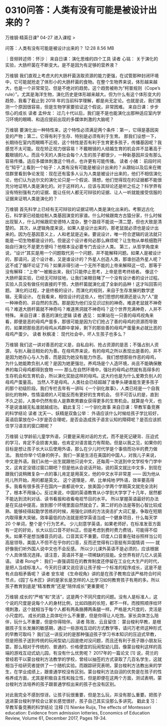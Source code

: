 # 0310问答：人类有没有可能是被设计出来的？


万维钢·精英日课³
04-27
进入课程 >

问答：人类有没有可能是被设计出来的？
12:28 8.56 MB

｜音频转述师：怀沙｜
来自日课：演化思维的四个工具
读者 心铭：
关于演化的实验，大肠杆菌在不断变大。是不是因为有足够的营养液？

万维钢
我们直观上考虑大的大肠杆菌汲取资源的能力更强，在试管那种封闭环境中，它可能就抢走了体形小的大肠杆菌的食物。在整个生物界来说，体形越来越大，也是一个非常常见、但是不绝对的趋势。这个趋势被称为“柯普规则（Cope’s rule）”。尤其是海洋生物，演化历史是体形越来越大。但为什么有这个体形变大的趋势，我看了截止到 2018 年的当前科学理解，都是尚无定论。也就是说，我们推测一个原因很容易，但是生物学家要验证这个假说，非常困难。
来自日课：步步惊心的成长
读者 孟仲龙：
过几十代以后，我们是不是也能演化出那种适应室内学习环境的眼睛、和适应提前出现的多媒体刺激的大脑呢？

万维钢
要演化出一种特性来，这个特性必须满足两个条件：第一，它得是基因突变的产物；第二，它得有利于生存、特别是必须有利于生育。
那我们设想一下，长期待在室内而眼睛不近视，这个特性是否有利于生育更多孩子，传播基因呢？我感觉不太可能。现在矫正视力很容易！不戴眼镜的人结婚生育的机会并不显著高于戴眼镜的人。而且今天的人类社会每个人生的孩子都很少，一种新基因并没有那么容易传播。适应多媒体刺激这个特点，也许更有可能传播。
读者 小猪：
前段时间在“知乎”上看到一个帖子：人类有没有可能是被设计出来的？从跟帖以及后来在微信群里看到争论发现：现在还有蛮多人认为人类是被设计出来的，他们不相信演化论，他们认为达尔文的演化论只是一个假说、猜想，他们觉得现在的证据都不能很充分地证明人类是演化的。对于这样的人，应该与其辩论还是听之任之？科学界有没有特别强有力的证据、能让任何人都无可辩驳的证据、让人一听就能接受信服的证据来证明人类是演化的？

万维钢
首先科学上已经有无可辩驳的证据证明人类是演化出来的。考察远古化石，科学家已经能绘制人类基因演变的家谱。什么时候跟南方古猿分家，什么时候出现智人，什么时候跟尼安德特人混杂，整个路径不能说一清二楚，但也大致是清楚的。
其次，从逻辑角度来说，如果人是设计出来的，那老鼠就必须也是设计出来的。因为在基因意义上，人和老鼠是近亲。要说设计，唯一符合逻辑的说法就只能是一切生物都是设计的。但是这个设计者何必那么麻烦呢？让生物从单核细胞开始自行演化不是更方便吗？他根本没必要专门去设计人类。
第三，从哲学角度来说，“设计”其实是用一个问题取代另一个问题，并不能解释问题。如果人是被设计的，那请问，这个设计者，又是谁设计的？外星人创造人类，那谁创造外星人呢？这不成了循环论证了吗？如果非得引进一个无所不能的上帝来解释这一切，那等于没有解释：“上帝”一被搬出来，我们只能停止思考，上帝是思考终结者。
像这个大肠杆菌实验，已经无可辩驳地，让我们亲眼目睹了一个没有设计者的设计过程。实验人员没有做任何直接的干预，大肠杆菌就演化成了全新的品种！这才叫回答问题。
演化的过程，才是终极的设计。而演化的规则，来自于生存发展的数学逻辑，无需设计。
在我看来，相信设计的这些人，他们思想的根源还是认为“人”是一种神奇的、非自然的东西。那是因为他们没见识过别的神奇。难道老鼠就不神奇吗？难道大肠杆菌就不神奇吗？难道黑洞就不神奇吗？这个世界充满神奇，人并不特殊。
来自日课：善恶的演化逻辑
读者 遇见：
如果站在一只善的母鸡视角来看，即便是恶的母鸡产蛋多，那很可能是因为它们抢占了善的母鸡的资源而导致的，如果把那些恶的母鸡从鸡群中拿掉，剩下的那些善的母鸡产蛋量未必就比恶的母鸡产蛋少。
读者 秋枫凌：
现代社会中，坏人生孩子也多么？

万维钢
我们这一讲对善恶的定义是，自私自利、抢占资源的是恶；不强占别人资源，与别人融洽相处的为善。在母鸡界来说，有的母鸡之所以表现出是善的，并不是因为她存心与人为善，而是因为她没有能力作恶。
我们想想那些作恶的母鸡，为什么她能欺负别人呢？是因为她更强壮。养鸡场是个人造环境，尚且不能确保散养的每只母鸡都得到食物 —— 那么在自然环境中，强壮的母鸡必然就有高得多的生存机会和生育机会，所以演化奖励这样的母鸡。这大约也是为什么爱欺负别人的母鸡产蛋量高。
当然人不是母鸡。人类社会已经超越了谁拳头硬谁能生更多孩子的那个初级阶段。我们专栏去年有一讲叫《一个驯化故事》，人类已经是一个自我驯化的物种，性情温顺的人可能反而有更好的生育机会。
但不可否认的是，直到不久之前，人类中仍然有些人是靠欺男霸女获得更多的生育机会。就算是今天，也不是说谁越无私谁就越成功。
戳此复习：一个驯化故事
来自日课：早教军备竞赛的科学结论
读者 沈天一、妖精是双鱼公举：
外语应该什么时候给孩子学比较好，英语启蒙放在0~3岁是否合理呢，是否会造成孩子语言认知的障碍呢？是否应该抓住学习语言的窗口期呢？

万维钢
让学龄前儿童学外语，只要是采用对话的方式，而不是死记硬背、压迫式的学习，肯定不会损害大脑，也肯定对语言能力有帮助。但是以我之见，如果你的目标是想让孩子长大以后使用外语，那么在少儿时代学是个事倍而功半的费力做法。
我给你举个切身的例子。我们一家是生活在美国的中国人，对我儿子来说，中文是外语。我们从他一出生就跟他只说中文，还每周一次送到中文学校专门学中文，这肯定没错过窗口期吧？但是他从会说话开始，说的英文就比中文多，到现在跟我们说稍微复杂一点的事儿肯定是用英文，他的中文水平非常差 —— 因为他从托儿所开始，用的都是英文。
这个道理是，*用*，比单纯地*学*外语，效率要高得多。我看有很多孩子在国内一直都说中文，放美国小学两个学期英文就完全流利了，根本不用操心。反过来说，中国的英语教育从小学到大学学了十几年，居然都不能达到流利对话、读书看报和收看电视节目的水平。
所以掌握英语最好的办法是在实战中提高，放到那个环境里面自然就会了。第二好的办法是等到心智比较成熟、能够经得起勤学苦练的时候，用强化训练的方法突击扩大词汇量，争取在短期内取得重大突破。效率最低的办法就是把学英语当成一个健身项目，什么每天学 20 个单词，整个是个行为艺术。
少儿刻意学英语，如果老师好，在标准发音方面有一定的好处，长大以后口音不好纠正。但是考虑到费时费力费钱，可能得不偿失。如果不是想当播音员的话，口音其实不重要。印度人口音重在硅谷照样当公司高层领导。美国人不但不在乎你的口音，反而还觉得有口音挺有异国情调 —— 就好像我们听外国人说中文也不会反感。
所以少儿课外英语不是必须的，应该根据个人具体情况选择。请注意，英语并不是一项稀缺的技能。全世界有好几亿人说英语。
读者 Rong®：
我们一直强调现在的教育制度还停留在工业化大生产的时代，是把人当成标准人。今天的日课又说应该让孩子按一个标准的程序成长，这是不是有点自相矛盾呢？
读者 安东坡
《生命视角》讲的是在孩子教育应该严格符合时间节点，《园丁与木匠》讲的是家长是怎样的人比学习如何教育孩子有用的多。所以孩子教育到底是“精准教育”还是“陪伴成长”更重要呢？

万维钢
成长的“严格”和“灵活”，这是两个不同尺度的问题。没有人是标准人，这个说的尺度是说每个人的身材比例，比如四肢的长短，都不一样。而按照顺序给环境刺激，这个就相当于每个人都有两条胳膊两条腿一样。严格是大尺度的，灵活是小尺度的。
成长的路上具体吃什么不重要，但是你得让人吃饱。家长具体怎么陪伴，玩什么不重要，但是你得陪伴。
读者 陈玫、云且留住：
蒙台梭利早教，是根据孩子生长发展的敏感期，通过一些游戏互动的方式教学等，请问万老师这种形式的早教可取吗？
我们这一讲反对的是那种强迫孩子学习书本知识的压迫式早教，但是把孩子送到传统的玩闹型幼儿园是绝对没问题，而且还有利于孩子跟小朋友玩耍。那么相对于传统的、普通的、价格便宜的玩闹型幼儿园，像蒙台梭利这样的高端的游戏互动式幼儿园，有没有什么优势呢？
2017年的一篇论文 [1] 说，荷兰的曾经若干以蒙台梭利方法教学的学校，曾经以抽签的方式录取了几百名学生，这就相当于给研究者提供了一个随机实验。而跟踪研究表明，蒙台梭利方法教出来的学生，在学业成绩上，跟普通学校没有区别。蒙台梭利方法自诩的优势是在孩子的性格养成方面，尤其是积极自主性和独立性，但是即便在这两个方面，测试表明，蒙台梭利方法培养的孩子跟普通学校出来的孩子也没有区别。

对此我完全不感到惊讶。让孩子玩很重要，但是怎么玩，并没有那么重要。把孩子送进蒙台梭利学校会让家长感觉很好，孩子自己其实没那么多讲究。
戳此复习：早教军备竞赛的科学结论
注释
[1] Nienke Ruijs, The effects of Montessori education: Evidence from admission lotteries, Economics of Education Review, Volume 61, December 2017, Pages 19-34.